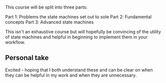 This course will be split into three parts:

Part 1: Problems the state machines set out to sole
Part 2: Fundamental concepts
Part 3: Advanced state machines

This isn't an exhaustive course but will hopefully be convincing of the utility of state machines and helpful in beginning to implement them in your workflow.

## Personal take

Excited - hoping that I both understand these and can be clear on when they can be helpful in my work and when they are unnecessary.
